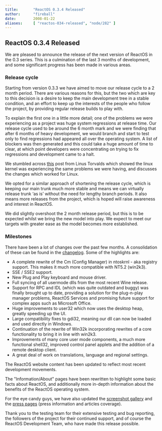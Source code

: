 ```yaml
---
title:       "ReactOS 0.3.4 Released"
author:      "fireball"
date:        2008-01-22
aliases:     [ "reactos-034-released", "node/282" ]
---
```


<h2>ReactOS 0.3.4 Released</h2>
<p>
We are pleased to announce the release of the next version of ReactOS in the 0.3 series. This is a culmination of the last 3 months of development, and some significant progress has been made in various areas. 
</p>
<h3>Release cycle</h3>
<p>
Starting from version 0.3.3 we have aimed to move our release cycle to a 2 month period. There are various reasons for this, but the two which are key to this decision is a desire to keep the main development tree in a stable condition, and an effort to keep up the interests of the people who follow the project, by providing regular release builds to play with. 
</p>
<p>
To explain the first one in a little more detail; one of the problems we were experiencing as a project was huge system regressions at release time. Our release cycle used to be around the 6 month mark and we were finding that after 6 months of heavy development, we would branch and start to test only to find regressions had appeared all over the operating system. A list of blockers was then generated and this could take a huge amount of time to clear, at which point developers were concentrating on trying to fix regressions and development came to a halt. 
</p>
<p>
We stumbled across <a href="http://lkml.org/lkml/2007/4/26/312">this</a> post from Linus Torvalds which showed the linux kernel was experiencing the same problems we were having, and discusses the changes which worked for Linux. 
</p>
<p>
We opted for a similar approach of shortening the release cycle, which is keeping our main trunk much more stable and means we can virtually release trunk ‘as is’ without the need for lengthy branch periods. It also means more releases from the project, which is hoped will raise awareness and interest in ReactOS. 
</p>
<p>
We did slightly overshoot the 2 month release period, but this is to be expected whilst we bring the new model into play. We expect to meet our targets with greater ease as the model becomes more established. 
</p>
<h3>Milestones</h3>There have been a lot of changes over the past few months. A consolidation of these can be found in the <a href="../wiki/index.php/ChangeLog-0.3.4">changelog</a>. Some of the highlights are: 
<ul>
	<li>A complete rewrite of the Cm (Config Manager) in ntoskrnl - aka registry support. This makes it much more compatible with NT5.2 (win2k3).</li>
	<li>SSE / SSE2 support.</li>
	<li>New Plug and Play keyboard and mouse driver.</li>
	<li>Full syncing of all usermode dlls from the most recent Wine release.</li>
	<li>Support for RPC and IDL (which was quite outdated and buggy) was finally brought up to date, providing a solution for the plug-n-play manager problems, ReactOS Services and promising future support for complex apps such as Microsoft Office.</li>
	<li>Huge improvements to user32 which now uses the desktop heap, greatly speeding up the UI.</li>
	<li>Large compatibility fixes to gdi32, meaning our dll can now be loaded and used directly in Windows.</li>
	<li>Continuation of the rewrite of Win32k incorporating rewrites of a core functionality to bring it in line with win2k3.</li>
	<li>Improvements of many core user mode components, a much more functional shell32, improved control panel applets and the addition of a remote desktop client.</li>
	<li>A great deal of work on translations, language and regional settings.</li>
</ul>
<p>
The ReactOS website content has been updated to reflect most recent development movements. 
</p>
<p>
The "Information/About" pages have been rewritten to highlight some basic facts about ReactOS, and additionally more in-depth information about the benefits of the ReactOS operating system. 
</p>
<p>
For the eye candy guys, we have also updated the <a href="[#link_screenshots]">screenshot gallery</a> and the <a href="[#link_about_press_articles]">press pages</a> (press information and articles coverage). 
</p>
<p>
Thank you to the testing team for their extensive testing and bug reporting, the followers of the project for their continued support, and of course the ReactOS Development Team, who have made this release possible. 
</p>

